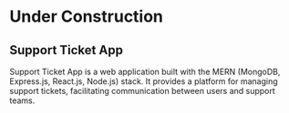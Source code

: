 # Under Construction
## Support Ticket App
Support Ticket App is a web application built with the MERN (MongoDB, Express.js, React.js, Node.js) stack. It provides a platform for managing support tickets, facilitating communication between users and support teams.
